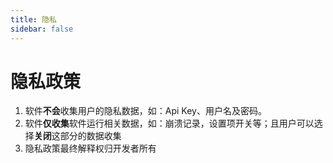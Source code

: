 ```yaml
---
title: 隐私
sidebar: false
---
```


# 隐私政策

1. 软件**不会**收集用户的隐私数据，如：Api Key、用户名及密码。
2. 软件**仅收集**软件运行相关数据，如：崩溃记录，设置项开关等；且用户可以选择**关闭**这部分的数据收集
3. 隐私政策最终解释权归开发者所有
